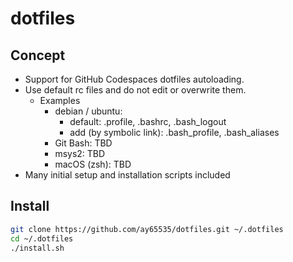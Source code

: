 # dotfiles

## Concept

* Support for GitHub Codespaces dotfiles autoloading.
* Use default rc files and do not edit or overwrite them.
  * Examples
    * debian / ubuntu:
      * default: .profile, .bashrc, .bash_logout
      * add (by symbolic link): .bash_profile, .bash_aliases
    * Git Bash: TBD
    * msys2: TBD
    * macOS (zsh): TBD
* Many initial setup and installation scripts included

## Install

```sh
git clone https://github.com/ay65535/dotfiles.git ~/.dotfiles
cd ~/.dotfiles
./install.sh
```
